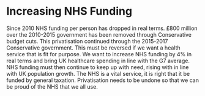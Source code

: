 Increasing NHS Funding
======================

Since 2010 NHS funding per person has dropped in real terms. £800
million over the 2010-2015 government has been removed through Conservative 
budget cuts. This privatisation continued through the 2015-2017 Conservative 
government. This must be reversed if we want a health service that is fit for 
purpose. We want to increase NHS funding by 4% in real terms and bring UK 
healthcare spending in line with the G7 average. NHS funding must then continue 
to keep up with need, rising with in line with UK population growth. The NHS is 
a vital service, it is right that it be funded by general taxation. 
Privatisation needs to be undone so that we can be proud of the NHS that we all
use.
